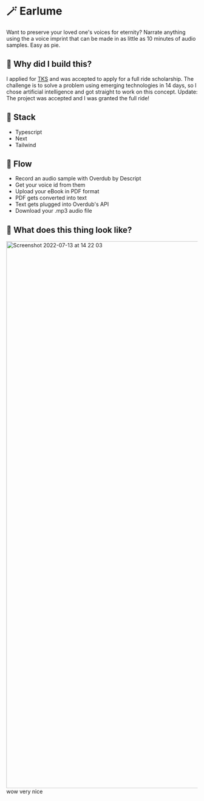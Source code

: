 # 🪄 Earlume

Want to preserve your loved one's voices for eternity? Narrate anything using the a voice imprint that can be made in as little as 10 minutes of audio samples. Easy as pie.

## 🤔 Why did I build this?
I applied for [TKS](https://tks.world) and was accepted to apply for a full ride scholarship. The challenge is to solve a problem using emerging technologies in 14 days, so I chose artificial intelligence and got straight to work on this concept. Update: The project was accepted and I was granted the full ride!

## 🧰 Stack
- Typescript
- Next
- Tailwind

## 💨 Flow
- Record an audio sample with Overdub by Descript
- Get your voice id from them
- Upload your eBook in PDF format
- PDF gets converted into text
- Text gets plugged into Overdub's API
- Download your .mp3 audio file


## 👀 What does this thing look like?
<img width="1440" alt="Screenshot 2022-07-13 at 14 22 03" src="https://user-images.githubusercontent.com/48355895/178803959-c073c297-b311-4cf8-9e09-21bbe9e7a23f.png">
wow very nice
